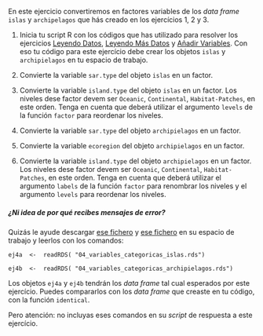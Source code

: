 En este ejercicio convertiremos en factores variables de los *data frame* `islas` y `archipelagos` que hás creado en los ejercícios 1, 2 y 3. 

1. Inicia tu script R con los códigos que has utilizado para resolver los ejercicios [Leyendo Datos](http://notar.ib.usp.br/exercicio/128), [Leyendo Más Datos](http://notar.ib.usp.br/exercicio/130) y [Añadir Variables](http://notar.ib.usp.br/exercicio/131). Con eso tu código para este ejercício debe crear los objetos `islas` y `archipielagos` en tu espacio de trabajo.

2. Convierte la variable `sar.type` del objeto `islas` en un factor.

3. Convierte la variable `island.type` del objeto `islas` en un factor. Los niveles dese factor devem ser `Oceanic`, `Continental`, `Habitat-Patches`, en este orden. Tenga en cuenta que deberá utilizar el argumento `levels` de la función `factor` para reordenar los niveles. 

4. Convierte la variable `sar.type` del objeto `archipielagos` en un factor.

5. Convierte la variable `ecoregion` del objeto `archipielagos` en un factor.

6. Convierte la variable `island.type` del objeto `archipielagos` en un factor. Los niveles dese factor devem ser `Oceanic`, `Continental`, `Habitat-Patches`, en este orden. Tenga en cuenta que deberá utilizar el argumento `labels` de la función `factor` para renombrar los niveles y el argumento `levels` para reordenar los niveles. 

##### ¿Ni idea de por qué recibes mensajes de error? 

Quizás le ayude descargar [ese fichero](https://github.com/piLaboratory/R_UNMSM/raw/refs/heads/master/notaR/04_variables_categoricas_islas.rds) y [ese fichero](https://github.com/piLaboratory/R_UNMSM/raw/refs/heads/master/notaR/04_variables_categoricas_archipielagos.rds) en su espacio de trabajo y leerlos con los comandos:

`ej4a  <-  readRDS( "04_variables_categoricas_islas.rds")` 

`ej4b  <-  readRDS( "04_variables_categoricas_archipielagos.rds")` 

Los objetos `ej4a` y `ej4b` tendrán los *data frame* tal cual esperados por este ejercício. Puedes compararlos con los *data frame* que creaste en tu código, con la función `identical`. 

Pero atención: no incluyas eses comandos en su *script* de respuesta a este ejercício.
